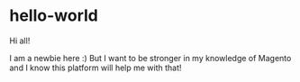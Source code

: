 # hello-world
Hi all!

I am a newbie here :) But I want to be stronger in my knowledge of Magento and I know this platform will help me with that!
